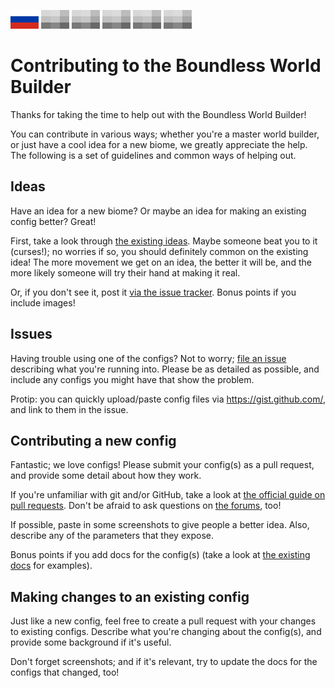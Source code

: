 [![RU](./local/ru/ru.png)](./local/ru/CONTRIBUTING.md) ![n/a](./local/plhd.png) ![n/a](./local/plhd.png) ![n/a](./local/plhd.png) ![n/a](./local/plhd.png) ![n/a](./local/plhd.png)

# Contributing to the Boundless World Builder

Thanks for taking the time to help out with the Boundless World Builder!

You can contribute in various ways; whether you're a master world builder, or just have a cool idea for a new biome, we greatly appreciate the help.  The following is a set of guidelines and common ways of helping out.

## Ideas

Have an idea for a new biome?  Or maybe an idea for making an existing config better?  Great!

First, take a look through [the existing ideas](https://github.com/turbulenz/boundless.worlds/issues?q=is%3Aopen+is%3Aissue+label%3Aidea).  Maybe someone beat you to it (curses!); no worries if so, you should definitely common on the existing idea!  The more movement we get on an idea, the better it will be, and the more likely someone will try their hand at making it real.

Or, if you don't see it, post it [via the issue tracker](https://github.com/turbulenz/boundless.worlds/issues/new).  Bonus points if you include images!

## Issues

Having trouble using one of the configs?  Not to worry; [file an issue](https://github.com/turbulenz/boundless.worlds/issues/new) describing what you're running into.  Please be as detailed as possible, and include any configs you might have that show the problem.

Protip: you can quickly upload/paste config files via https://gist.github.com/, and link to them in the issue.

## Contributing a new config

Fantastic; we love configs!  Please submit your config(s) as a pull request, and provide some detail about how they work.

If you're unfamiliar with git and/or GitHub, take a look at [the official guide on pull requests](https://help.github.com/articles/using-pull-requests/).  Don't be afraid to ask questions on [the forums](https://forum.playboundless.com/c/modding), too!

If possible, paste in some screenshots to give people a better idea.  Also, describe any of the parameters that they expose.

Bonus points if you add docs for the config(s) (take a look at [the existing docs](./docs) for examples).

## Making changes to an existing config

Just like a new config, feel free to create a pull request with your changes to existing configs.  Describe what you're changing about the config(s), and provide some background if it's useful.

Don't forget screenshots; and if it's relevant, try to update the docs for the configs that changed, too!
